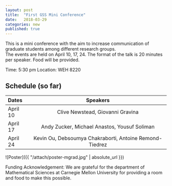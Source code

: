 ```yaml
---
layout: post
title:  "First GSS Mini Conference"
date:   2018-03-29
categories: new
published: true
---
```

This is a mini conference with the aim to increase communication of graduate students among different research groups.  
The events are held on April 10, 17, 24. The format of the talk is 20 minutes per speaker. Food will be provided.

Time: 5:30 pm
Location: WEH 8220

## Schedule (so far) ##

|    Dates                      | Speakers     | 
|:------------------------------|:--------------:|        
| April 10		       	| Clive Newstead, Giovanni Gravina               | 
| April 17       		| Andy Zucker, Michael Anastos, Yousuf Soliman               | 
| April 24			| Kevin Ou, Debsoumya Chakraborti, Antoine Remond-Tiedrez               |


![Poster]({{ "/attach/poster-mgrad.jpg" | absolute_url }})

Funding Acknowledgement: We are grateful for the department of Mathematical Sciences at Carnegie Mellon University for providing a room and food to make this possible.
